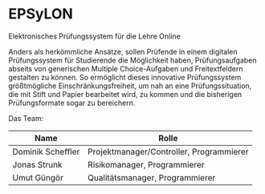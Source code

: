 # EPSyLON
Elektronisches Prüfungssystem für die Lehre Online

Anders als herkömmliche Ansätze, sollen Prüfende in einem digitalen Prüfungssystem für Studierende die Möglichkeit haben, Prüfungsaufgaben abseits von generischen Multiple Choice-Aufgaben und Freitextfeldern gestalten zu können. So ermöglicht dieses innovative Prüfungssystem größtmögliche Einschränkungsfreiheit, um nah an eine Prüfungssituation, die mit Stift und Papier bearbeitet wird, zu kommen und die bisherigen Prüfungsformate sogar zu bereichern.

Das Team:

| Name  | Rolle |
| ------------- | ------------- |
| Dominik Scheffler  | Projektmanager/Controller, Programmierer  |
| Jonas Strunk  | Risikomanager, Programmierer  |
| Umut Güngör  | Qualitätsmanager, Programmierer  |
